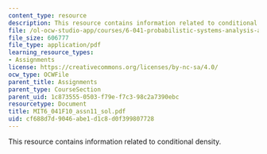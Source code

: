 ```yaml
---
content_type: resource
description: This resource contains information related to conditional density.
file: /ol-ocw-studio-app/courses/6-041-probabilistic-systems-analysis-and-applied-probability-fall-2010/cf688d7d9046abe1d1c8d0f399807728_MIT6_041F10_assn11_sol.pdf
file_size: 606777
file_type: application/pdf
learning_resource_types:
- Assignments
license: https://creativecommons.org/licenses/by-nc-sa/4.0/
ocw_type: OCWFile
parent_title: Assignments
parent_type: CourseSection
parent_uid: 1c873555-0503-f79e-f7c3-98c2a7390ebc
resourcetype: Document
title: MIT6_041F10_assn11_sol.pdf
uid: cf688d7d-9046-abe1-d1c8-d0f399807728
---
```

This resource contains information related to conditional density.